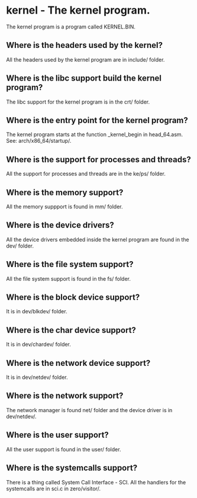 # kernel - The kernel program.

The kernel program is a program called KERNEL.BIN. 

## Where is the headers used by the kernel?

All the headers used by the kernel program are in include/ folder.

## Where is the libc support build the kernel program?

The libc support for the kernel program is in the crt/ folder.

## Where is the entry point for the kernel program?

The kernel program starts at the function _kernel_begin in head_64.asm. See: arch/x86_64/startup/.

## Where is the support for processes and threads?

All the support for processes and threads are in the ke/ps/ folder.

## Where is the memory support?

All the memory suppport is found in mm/ folder.

## Where is the device drivers?

All the device drivers embedded inside the kernel program are found in the dev/ folder.

## Where is the file system support?

All the file system support is found in the fs/ folder.

## Where is the block device support?

It is in dev/blkdev/ folder.

## Where is the char device support?

It is in dev/chardev/ folder.

## Where is the network device support?

It is in dev/netdev/ folder.

## Where is the network support?

The network manager is found net/ folder and the device driver is in dev/netdev/.

## Where is the user support?

All the user support is found in the user/ folder. 

## Where is the systemcalls support?

There is a thing called System Call Interface - SCI. All the handlers for the systemcalls are in sci.c in zero/visitor/.




